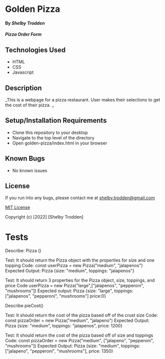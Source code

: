 # Golden Pizza

#### By _**Shelby Trodden**_

#### _Pizza Order Form_


## Technologies Used

* HTML
* CSS
* Javascript


## Description
_This is a webpage for a pizza restaurant. User makes their selections to get the cost of their pizza. _

## Setup/Installation Requirements
* Clone this repository to your desktop
* Navigate to the top level of the directory
* Open golden-pizza/index.html in your browser

## Known Bugs
* No known issues

## License

If you run into any bugs, please contact me at shelby.trodden@gmail.com

[MIT License](/LICENSE.txt)

Copyright (c) [2022] [Shelby Trodden]

# Tests 

Describe: Pizza ()

Test: It should return the Pizza object with the properties for size and one topping
Code: const userPizza = new Pizza("medium", "jalapenos")
Expected Output: Pizza {size: "medium", toppings: "jalapenos"}

Test: It should return 3 properties for the Pizza object, size, toppings, and price
Code userPizza = new Pizza("large",["jalapenos", "pepperoni", "mushrooms"])
Expected output: Pizza {size: "large", toppings: ["jalapenos", "pepperoni", "mushrooms"] price:0}


Describe pieCost()

Test: It should return the cost of the pizza based off of the crust size
Code: const pizzaOrder = new Pizza("medium", "jalapeno")
Expected Output: Pizza {size: "medium", toppings: "jalapenos", price: 1200}

Test: It should return the cost of the pizza based off of size and toppings
Code: const pizzaOrder = new Pizza("medium", ["jalapeno", "pepperoni", "mushrooms"])
Expected Output: Pizza {size: "medium", toppings: ["jalapeno", "pepperoni", "mushrooms"], price: 1350}